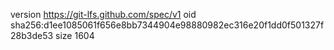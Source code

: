 version https://git-lfs.github.com/spec/v1
oid sha256:d1ee1085061f656e8bb7344904e98880982ec316e20f1dd0f501327f28b3de53
size 1604
